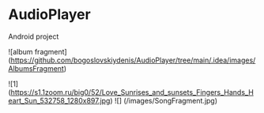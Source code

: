 # AudioPlayer

Android project

![album fragment] (https://github.com/bogoslovskiydenis/AudioPlayer/tree/main/.idea/images/AlbumsFragment)


![1] (https://s1.1zoom.ru/big0/52/Love_Sunrises_and_sunsets_Fingers_Hands_Heart_Sun_532758_1280x897.jpg)
![] (/images/SongFragment.jpg)
